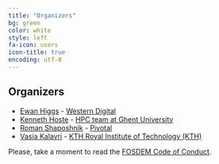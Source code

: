 ```yaml
---
title: "Organizers"
bg: green
color: white
style: left
fa-icon: users
icon-title: true
encoding: utf-8
---
```


## Organizers

* [Ewan Higgs](https://github.com/ehiggs) - [Western Digital](http://www.wdc.com)
* [Kenneth Hoste](https://github.com/boegel) - [HPC team at Ghent University](http://www.ugent.be/hpc)
* [Roman Shaposhnik](https://github.com/rvs) - [Pivotal](http://pivotal.io/) 
* [Vasia Kalavri](https://github.com/vasia) - [KTH Royal Institute of Technology (KTH)](http://www.kth.se)

Please, take a moment to read the [FOSDEM Code of Conduct](https://fosdem.org/2017/practical/conduct/).
